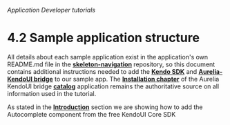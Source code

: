 _Application Developer tutorials_
# 4.2 Sample application structure

All details about each sample application exist in the application's own README.md file in the **[skeleton-navigation](https://github.com/aurelia/skeleton-navigation)** repository, so this document contains additional instructions needed to add the **[Kendo SDK](http://www.telerik.com/download/kendo-ui-core)** and **[Aurelia-KendoUI bridge](https://www.npmjs.com/package/aurelia-kendoui-bridge)** to our sample app. The **[Installation chapter](http://aurelia-ui-toolkits.github.io/demo-kendo/#/installation)** of the Aurelia KendoUI bridge **[catalog](http://aurelia-ui-toolkits.github.io/demo-kendo)** application remains the authoritative source on all information used in the tutorial.

As stated in the **[Introduction](./41_introduction)** section we are showing how to add the Autocomplete component from the free KendoUI Core SDK